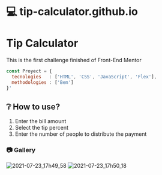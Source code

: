 
# 💻 tip-calculator.github.io

# Tip Calculator
This is the first challenge finished of Front-End Mentor

```javascript
const Proyect = {
  tecnologies   : ['HTML', 'CSS', 'JavaScript', 'Flex'],
  methodologies : ['Bem']
}'
```

## ❔ How to use?
1. Enter the bill amount
2. Select the tip percent
3. Enter the number of people to distribute the payment

### 📷 Gallery
![2021-07-23_17h49_58](https://user-images.githubusercontent.com/58798329/126848537-a3ebbbf5-aa28-48cf-b1bc-5061e96bc916.png)
![2021-07-23_17h50_18](https://user-images.githubusercontent.com/58798329/126848543-eec7aaa1-60a5-416a-a7b6-daa73384b1db.png)
